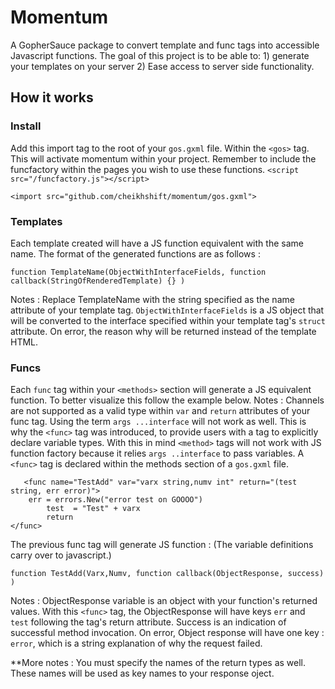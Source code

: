 # Momentum

A GopherSauce package to convert template and func tags into accessible Javascript functions. The goal of this project is to be able to: 1) generate your templates on your server  2) Ease access to server side functionality.

## How it works

### Install
Add this import tag to the root of your `gos.gxml` file. Within the `<gos>` tag. This will activate momentum within your project. Remember to include the funcfactory within the pages you wish to use these functions. `<script src="/funcfactory.js"></script>`

	<import src="github.com/cheikhshift/momentum/gos.gxml">

### Templates
Each template created will have a JS function equivalent with the same name. The format of the generated functions are as follows :	

	function TemplateName(ObjectWithInterfaceFields, function callback(StringOfRenderedTemplate) {} )

Notes :  Replace TemplateName with the string specified as the name attribute of your template tag. `ObjectWithInterfaceFields` is a JS object that will be converted to the interface specified within your template tag's `struct` attribute. On error, the reason why will be returned instead of the template HTML.


### Funcs
Each `func` tag within your `<methods>` section will generate a JS equivalent function. To better visualize this follow the example below.
Notes : Channels are not supported as a valid type within `var` and `return` attributes of your func tag. Using the term `args ...interface` will not work as well. This is why the `<func>` tag was introduced, to provide users with a tag to explicitly declare variable types. With this in mind `<method>` tags will not work with JS function factory because it relies `args ..interface` to pass variables.
A `<func>` tag is declared within the methods section of a `gos.gxml` file.

	   <func name="TestAdd" var="varx string,numv int" return="(test string, err error)">
		err = errors.New("error test on GOOOO")	
			test  = "Test" + varx
			return 
	</func>

The previous func tag will generate JS function : (The variable definitions carry over to javascript.)

	function TestAdd(Varx,Numv, function callback(ObjectResponse, success) )


Notes :  ObjectResponse variable is an object with your function's returned values. With this `<func>` tag,  the ObjectResponse will have keys `err` and `test` following the tag's return attribute. Success is an indication of successful method invocation. On error, Object response will have one key : `error`, which is a string explanation of why the request failed.

**More notes : You must specify the names of the return types as well. These names will be used as key names to your response oject.
